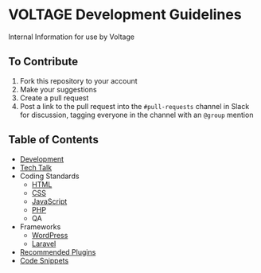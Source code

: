 # VOLTAGE Development Guidelines
Internal Information for use by Voltage

## To Contribute
1. Fork this repository to your account
2. Make your suggestions
3. Create a pull request
4. Post a link to the pull request into the `#pull-requests` channel in Slack for discussion, tagging everyone in the channel with an `@group` mention

## Table of Contents
- [Development](development.md)
- [Tech Talk](tech-talk.md)
- Coding Standards
	- [HTML](coding-standards/html/)
	- [CSS](coding-standards/css/)
	- [JavaScript](coding-standards/js/)
	- [PHP](coding-standards/php/)
	- QA
- Frameworks
	- [WordPress](frameworks/wordpress/)
	- [Laravel](frameworks/laravel/)
- [Recommended Plugins](frameworks/wordpress/plugins.md)
- [Code Snippets](snippets/)